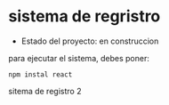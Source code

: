 <h1> sistema de regristro</h1>

- Estado del proyecto: en construccion

para ejecutar el sistema, debes poner:

```npm instal react```

sitema de registro 2
